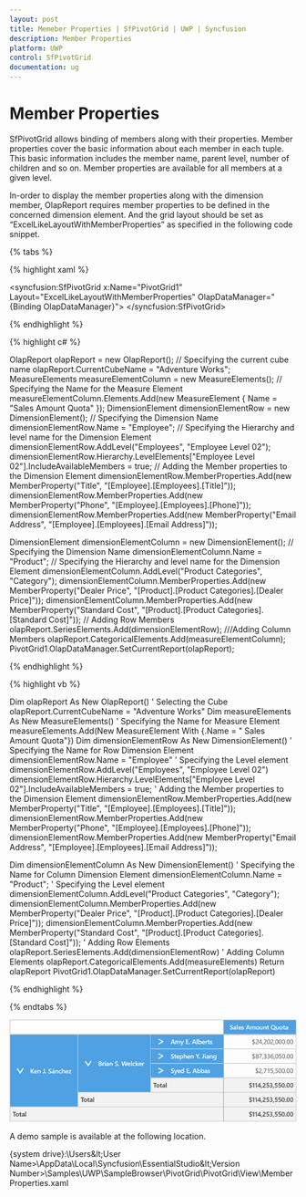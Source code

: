 ```yaml
---
layout: post
title: Memeber Properties | SfPivotGrid | UWP | Syncfusion
description: Member Properties
platform: UWP
control: SfPivotGrid
documentation: ug
---
```


# Member Properties

SfPivotGrid allows binding of members along with their properties. Member properties cover the basic information about each member in each tuple. This basic information includes the member name, parent level, number of children and so on. Member properties are available for all members at a given level.

In-order to display the member properties along with the dimension member, OlapReport requires member properties to be defined in the concerned dimension element. And the grid layout should be set as “ExcelLikeLayoutWithMemberProperties” as specified in the following code snippet.

{% tabs %}

{% highlight xaml %}

<syncfusion:SfPivotGrid x:Name="PivotGrid1" Layout="ExcelLikeLayoutWithMemberProperties"
                        OlapDataManager="{Binding OlapDataManager}">
</syncfusion:SfPivotGrid>

{% endhighlight %}

{% highlight c# %}

OlapReport olapReport = new OlapReport();
// Specifying the current cube name
olapReport.CurrentCubeName = "Adventure Works";
MeasureElements measureElementColumn = new MeasureElements();
// Specifying the Name for the Measure Element
measureElementColumn.Elements.Add(new MeasureElement { Name = "Sales Amount Quota" });
DimensionElement dimensionElementRow = new DimensionElement();
// Specifying the Dimension Name
dimensionElementRow.Name = "Employee";
// Specifying the Hierarchy and level name for the Dimension Element
dimensionElementRow.AddLevel("Employees", "Employee Level 02");
dimensionElementRow.Hierarchy.LevelElements["Employee Level 02"].IncludeAvailableMembers = true;
// Adding the Member properties to the Dimension Element
dimensionElementRow.MemberProperties.Add(new MemberProperty("Title", "[Employee].[Employees].[Title]"));
dimensionElementRow.MemberProperties.Add(new MemberProperty("Phone", "[Employee].[Employees].[Phone]"));
dimensionElementRow.MemberProperties.Add(new MemberProperty("Email Address", "[Employee].[Employees].[Email Address]"));

DimensionElement dimensionElementColumn = new DimensionElement();
// Specifying the Dimension Name
dimensionElementColumn.Name = "Product";
// Specifying the Hierarchy and level name for the Dimension Element
dimensionElementColumn.AddLevel("Product Categories", "Category");
dimensionElementColumn.MemberProperties.Add(new MemberProperty("Dealer Price", "[Product].[Product Categories].[Dealer Price]"));
dimensionElementColumn.MemberProperties.Add(new MemberProperty("Standard Cost", "[Product].[Product Categories].[Standard Cost]"));
// Adding Row Members
olapReport.SeriesElements.Add(dimensionElementRow);
///Adding Column Members
olapReport.CategoricalElements.Add(measureElementColumn);
PivotGrid1.OlapDataManager.SetCurrentReport(olapReport);

{% endhighlight %}

{% highlight vb %}

Dim olapReport As New OlapReport()
' Selecting the Cube
olapReport.CurrentCubeName = "Adventure Works"
Dim measureElements As New MeasureElements()
' Specifying the Name for Measure Element
measureElements.Add(New MeasureElement With {.Name = " Sales Amount Quota"})
Dim dimensionElementRow As New DimensionElement()
' Specifying the Name for Row Dimension Element
dimensionElementRow.Name = "Employee"
' Specifying the Level element
dimensionElementRow.AddLevel("Employees", "Employee Level 02")
dimensionElementRow.Hierarchy.LevelElements["Employee Level 02"].IncludeAvailableMembers = true;
' Adding the Member properties to the Dimension Element
dimensionElementRow.MemberProperties.Add(new MemberProperty("Title", "[Employee].[Employees].[Title]"));
dimensionElementRow.MemberProperties.Add(new MemberProperty("Phone", "[Employee].[Employees].[Phone]"));
dimensionElementRow.MemberProperties.Add(new MemberProperty("Email Address", "[Employee].[Employees].[Email Address]"));

Dim dimensionElementColumn As New DimensionElement()
' Specifying the Name for Column Dimension Element
dimensionElementColumn.Name = "Product";
' Specifying the Level element
dimensionElementColumn.AddLevel("Product Categories", "Category");
dimensionElementColumn.MemberProperties.Add(new MemberProperty("Dealer Price", "[Product].[Product Categories].[Dealer Price]"));
dimensionElementColumn.MemberProperties.Add(new MemberProperty("Standard Cost", "[Product].[Product Categories].[Standard Cost]"));
' Adding Row Elements
olapReport.SeriesElements.Add(dimensionElementRow)
' Adding Column Elements
olapReport.CategoricalElements.Add(measureElements)
Return olapReport
PivotGrid1.OlapDataManager.SetCurrentReport(olapReport)

{% endhighlight %}

{% endtabs %}

![](Member-Properties_images/Member-properties_image1.png)

A demo sample is available at the following location.

{system drive}:\Users\&lt;User Name&gt;\AppData\Local\Syncfusion\EssentialStudio\&lt;Version Number&gt;\Samples\UWP\SampleBrowser\PivotGrid\PivotGrid\View\MemberProperties.xaml